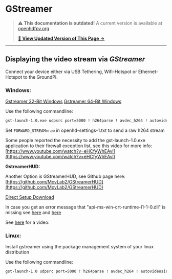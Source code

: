 # GStreamer

<!-- LEGACY DOCUMENTATION NOTICE -->
> ⚠️ **This documentation is outdated!** A current version is available at [openhdfpv.org](https://openhdfpv.org)
> 
> [📖 **View Updated Version of This Page** →](https://openhdfpv.org)

---


## Displaying the video stream via _**GStreamer**_

Connect your device either via USB Tethering, Wifi-Hotspot or Ethernet-Hotspot to the GroundPi.

### Windows:

[Gstreamer 32-Bit Windows](https://gstreamer.freedesktop.org/data/pkg/windows/1.10.2/gstreamer-1.0-x86-1.10.2.msi) [Gstreamer 64-Bit Windows](https://gstreamer.freedesktop.org/data/pkg/windows/1.10.2/gstreamer-1.0-x86_64-1.10.2.msi)

Use the following commandline: 

```bash
gst-launch-1.0.exe udpsrc port=5000 ! h264parse ! avdec_h264 ! autovideosink sync=false
```

Set `FORWARD_STREAM=raw` in openhd-settings-1.txt to send a raw h264 stream

Some people reported the necessity to add the gst-launch-1.0.exe application to their firewall exception list, see this video for more info: [https://www.youtube.com/watch?v=eHCfyWhEAvI](https://www.youtube.com/watch?v=eHCfyWhEAvI)

**GstreamerHUD:**

Another Option is GStreamerHUD, see Github page here: [https://github.com/MovLab2/GStreamerHUD](https://github.com/MovLab2/GStreamerHUD)

[Direct Setup Download](https://www.dropbox.com/sh/5ys4jbvdgxg09cb/AABCm-OIjh5NI4WTDnr6KNw4a?dl=0&preview=GStreamerHUD.msi)

In case you get an error message that "api-ms-win-crt-runtime-l1-1-0.dll" is missing see [here](https://support.microsoft.com/en-ph/help/2999226/update-for-universal-c-runtime-in-windows) and [here](https://answers.microsoft.com/en-us/windows/forum/windows8_1-performance/error-message-api-ms-win-crt-runtime-l1-10dll-is/3a72ff02-cf73-4536-baf7-bdfd2f132a9e)

See [here](https://www.youtube.com/watch?v=eHCfyWhEAvI) for a video:

### Linux:

Install gstreamer using the package management system of your linux distribution

Use the following commandline:

```bash
gst-launch-1.0 udpsrc port=5000 ! h264parse ! avdec_h264 ! autovideosink sync=false
```

